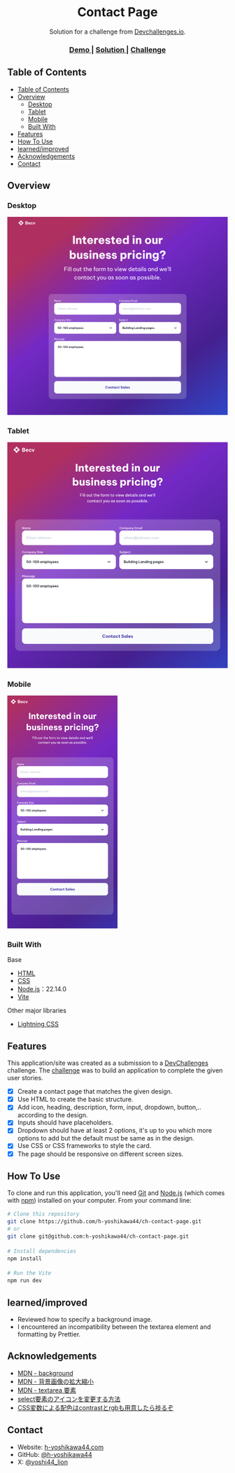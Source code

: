<!-- Please update value in the {}  -->

<h1 align="center">Contact Page</h1>

<div align="center">
   Solution for a challenge from  <a href="http://devchallenges.io" target="_blank">Devchallenges.io</a>.
</div>

<div align="center">
  <h3>
    <a href="https://h-yoshikawa44.github.io/ch-contact-page/">
      Demo
    </a>
    <span> | </span>
    <a href="https://devchallenges.io/solution/4854">
      Solution
    </a>
    <span> | </span>
    <a href="https://devchallenges.io/challenge/contact-page">
      Challenge
    </a>
  </h3>
</div>

<!-- TABLE OF CONTENTS -->

## Table of Contents

- [Table of Contents](#table-of-contents)
- [Overview](#overview)
  - [Desktop](#desktop)
  - [Tablet](#tablet)
  - [Mobile](#mobile)
  - [Built With](#built-with)
- [Features](#features)
- [How To Use](#how-to-use)
- [learned/improved](#learnedimproved)
- [Acknowledgements](#acknowledgements)
- [Contact](#contact)

<!-- OVERVIEW -->

## Overview

### Desktop

![overview - desktop](./screenshots/desktop.png)

### Tablet

![overview - tablet](./screenshots/tablet.png)

### Mobile

<img src="./screenshots/mobile.png" alt="overview - mobile" width="50%">

### Built With

<!-- This section should list any major frameworks that you built your project using. Here are a few examples.-->

Base

- [HTML](https://developer.mozilla.org/ja/docs/Web/HTML)
- [CSS](https://developer.mozilla.org/ja/docs/Web/CSS)
- [Node.js](https://nodejs.org/)：22.14.0
- [Vite](https://ja.vitejs.dev/)

Other major libraries

- [Lightning CSS](https://lightningcss.dev/)

## Features

<!-- List the features of your application or follow the template. Don't share the figma file here :) -->

This application/site was created as a submission to a [DevChallenges](https://devchallenges.io/challenges) challenge. The [challenge](https://devchallenges.io/challenge/contact-page) was to build an application to complete the given user stories.

- [x] Create a contact page that matches the given design.
- [x] Use HTML to create the basic structure.
- [x] Add icon, heading, description, form, input, dropdown, button,.. according to the design.
- [x] Inputs should have placeholders.
- [x] Dropdown should have at least 2 options, it's up to you which more options to add but the default must be same as in the design.
- [x] Use CSS or CSS frameworks to style the card.
- [x] The page should be responsive on different screen sizes.

## How To Use

<!-- Example: -->

To clone and run this application, you'll need [Git](https://git-scm.com) and [Node.js](https://nodejs.org/en/download/) (which comes with [npm](https://www.npmjs.com/)) installed on your computer. From your command line:

```bash
# Clone this repository
git clone https://github.com/h-yoshikawa44/ch-contact-page.git
# or
git clone git@github.com:h-yoshikawa44/ch-contact-page.git

# Install dependencies
npm install

# Run the Vite
npm run dev
```

## learned/improved

- Reviewed how to specify a background image.
- I encountered an incompatibility between the textarea element and formatting by Prettier.

## Acknowledgements

<!-- This section should list any articles or add-ons/plugins that helps you to complete the project. This is optional but it will help you in the future. For exmpale -->

- [MDN - background](https://developer.mozilla.org/ja/docs/Web/CSS/background)
- [MDN - 背景画像の拡大縮小](https://developer.mozilla.org/ja/docs/Web/CSS/CSS_backgrounds_and_borders/Resizing_background_images)
- [MDN - textarea 要素](https://developer.mozilla.org/ja/docs/Web/HTML/Element/textarea)
- [select要素のアイコンを変更する方法](https://sabigara.com/posts/change-select-marker)
- [CSS変数による配色はcontrastとrgbも用意したら捗るぞ](https://zenn.dev/rdlabo/articles/1e80620bf432e4eb09f6)

## Contact

- Website: [h-yoshikawa44.com](https://h-yoshikawa44.com)
- GitHub: [@h-yoshikawa44](https://github.com/h-yoshikawa44)
- X: [@yoshi44_lion](https://x.com/yoshi44_lion)
